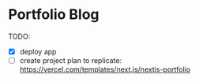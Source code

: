 # Portfolio Blog

TODO:
* [X] deploy app
* [ ] create project plan to replicate: https://vercel.com/templates/next.js/nextjs-portfolio
